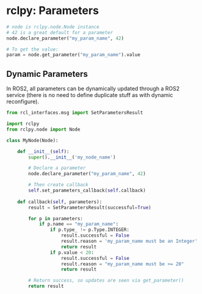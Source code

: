 # rclpy: Parameters

```python
# node is rclpy.node.Node instance
# 42 is a great default for a parameter
node.declare_parameter("my_param_name", 42)

# To get the value:
param = node.get_parameter("my_param_name").value
```

## Dynamic Parameters

In ROS2, all parameters can be dynamically updated through a ROS2 service
(there is no need to define duplicate stuff as with dynamic reconfigure).

```python
from rcl_interfaces.msg import SetParametersResult

import rclpy
from rclpy.node import Node

class MyNode(Node):

    def __init__(self):
        super().__init__('my_node_name')

        # Declare a parameter
        node.declare_parameter("my_param_name", 42)

        # Then create callback
        self.set_parameters_callback(self.callback)
    
    def callback(self, parameters):
        result = SetParametersResult(successful=True)

        for p in parameters:
            if p.name == "my_param_name":
                if p.type_ != p.Type.INTEGER:
                    result.successful = False
                    result.reason = 'my_param_name must be an Integer'
                    return result
                if p.value < 20:
                    result.successful = False
                    result.reason = "my_param_name must be >= 20"
                    return result

        # Return success, so updates are seen via get_parameter()
        return result
```
